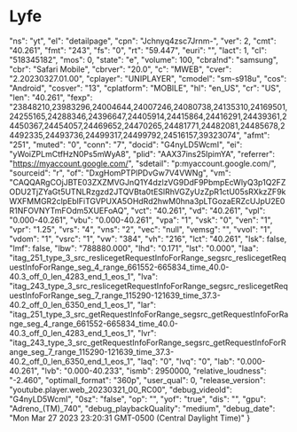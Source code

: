 # Lyfe
 "ns": "yt", "el": "detailpage", "cpn": "Jchnyq4zsc7Jrnm-", "ver": 2, "cmt": "40.261", "fmt": "243", "fs": "0", "rt": "59.447", "euri": "", "lact": 1, "cl": "518345182", "mos": 0, "state": "e", "volume": 100, "cbra!nd": "samsung", "cbr": "Safari Mobile", "cbrver": "20.0", "c": "MWEB", "cver": "2.20230327.01.00", "cplayer": "UNIPLAYER", "cmodel": "sm-s918u", "cos": "Android", "cosver": "13", "cplatform": "MOBILE", "hl": "en_US", "cr": "US", "len": "40.261", "fexp": "23848210,23983296,24004644,24007246,24080738,24135310,24169501,24255165,24288346,24396647,24405914,24415864,24416291,24439361,24450367,24454057,24469652,24470265,24481771,24482081,24485678,24492335,24493736,24499317,24499792,24516157,39323074", "afmt": "251", "muted": "0", "conn": "7", "docid": "G4nyLD5WcmI", "ei": "yWoiZPLmCtfHzN0Ps5mWyA8", "plid": "AAX37ins25IpimYA", "referrer": "https://myaccount.google.com/", "sdetail": "p:myaccount.google.com/", "sourceid": "r", "of": "DxgHomPTPlPDvGw7V4VWNg", "vm": "CAQQARgCOjJBTE03ZXZMVGJnQ1Y4dzlzVG9DdF9PbmpEcWlyQ3p1Q2FZODU2TjZYaGt5UTNLRzgzd2JTQVBta0tESlRhVGZyUzZpR1ctU05sRXkzZF9kWXFMMGR2clpEblFiTGVPUXA5OHdRd2hwM0hna3pLTGozaERZcUJpU2E0R1NFOVNYTmFOdm5XUEFoAQ", "vct": "40.261", "vd": "40.261", "vpl": "0.000-40.261", "vbu": "0.000-40.261", "vpa": "1", "vsk": "0", "ven": "1", "vpr": "1.25", "vrs": "4", "vns": "2", "vec": "null", "vemsg": "", "vvol": "1", "vdom": "1", "vsrc": "1", "vw": "384", "vh": "216", "lct": "40.261", "lsk": false, "lmf": false, "lbw": "788880.000", "lhd": "0.171", "lst": "0.000", "laa": "itag_251_type_3_src_reslicegetRequestInfoForRange_segsrc_reslicegetRequestInfoForRange_seg_4_range_661552-665834_time_40.0-40.3_off_0_len_4283_end_1_eos_1", "lva": "itag_243_type_3_src_reslicegetRequestInfoForRange_segsrc_reslicegetRequestInfoForRange_seg_7_range_115290-121639_time_37.3-40.2_off_0_len_6350_end_1_eos_1", "lar": "itag_251_type_3_src_getRequestInfoForRange_segsrc_getRequestInfoForRange_seg_4_range_661552-665834_time_40.0-40.3_off_0_len_4283_end_1_eos_1", "lvr": "itag_243_type_3_src_getRequestInfoForRange_segsrc_getRequestInfoForRange_seg_7_range_115290-121639_time_37.3-40.2_off_0_len_6350_end_1_eos_1", "laq": "0", "lvq": "0", "lab": "0.000-40.261", "lvb": "0.000-40.233", "ismb": 2950000, "relative_loudness": "-2.460", "optimalI_format": "360p", "user_qual": 0, "release_version": "youtube.player.web_20230321_00_RC00", "debug_videoId": "G4nyLD5WcmI", "0sz": "false", "op": "", "yof": "true", "dis": "", "gpu": "Adreno_(TM)_740", "debug_playbackQuality": "medium", "debug_date": "Mon Mar 27 2023 23:20:31 GMT-0500 (Central Daylight Time)" }
